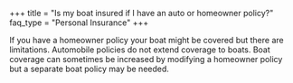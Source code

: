 +++
title = "Is my boat insured if I have an auto or homeowner policy?"
faq_type = "Personal Insurance"
+++

If you have a homeowner policy your boat might be covered but there are limitations. Automobile policies do not extend coverage to boats. Boat coverage can sometimes be increased by modifying a homeowner policy but a separate boat policy may be needed.